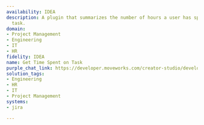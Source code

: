 ```yaml
---
availability: IDEA
description: A plugin that summarizes the number of hours a user has spent on a specific
  task.
domain:
- Project Management
- Engineering
- IT
- HR
fidelity: IDEA
name: Get Time Spent on Task
purple_chat_link: https://developer.moveworks.com/creator-studio/developer-tools/purple-chat/?conversation=%7B%22startTimestamp%22%3A%2211%3A43+AM%22%2C%22messages%22%3A%5B%7B%22role%22%3A%22user%22%2C%22parts%22%3A%5B%7B%22richText%22%3A%22How+many+hours+have+I+spent+on+a+project%3F%22%7D%5D%7D%2C%7B%22role%22%3A%22assistant%22%2C%22parts%22%3A%5B%7B%22richText%22%3A%22%3Cp%3EPlease+select+a+project.%3Cbr%3E%3C%2Fp%3E%22%7D%2C%7B%22richText%22%3A%22%3Cb%3EProject+A%3A+Mobile+App+Development%3C%2Fb%3E%22%7D%2C%7B%22buttons%22%3A%5B%7B%22style%22%3A%22outlined%22%2C%22buttonText%22%3A%22Select+Project+A%22%7D%5D%7D%2C%7B%22richText%22%3A%22%3Cb%3EProject+B%3A+Website+Redesign%3C%2Fb%3E%22%7D%2C%7B%22buttons%22%3A%5B%7B%22style%22%3A%22filled%22%2C%22buttonText%22%3A%22Select+Project+B%22%7D%5D%7D%5D%7D%2C%7B%22role%22%3A%22assistant%22%2C%22parts%22%3A%5B%7B%22reasoningSteps%22%3A%5B%7B%22status%22%3A%22success%22%2C%22richText%22%3A%22Calculates+total+hours+spent+on+task+JIRA-1245%22%7D%5D%7D%2C%7B%22richText%22%3A%22%3Cp%3EYou+have+spent+12+hours+on+the+Website+Redesign+project.%3Cbr%3E%3C%2Fp%3E%22%7D%5D%7D%5D%7D
solution_tags:
- Engineering
- HR
- IT
- Project Management
systems:
- jira

---
```


